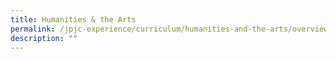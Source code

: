 ```yaml
---
title: Humanities & the Arts
permalink: /jpjc-experience/curriculum/humanities-and-the-arts/overview/
description: ""
---
```




